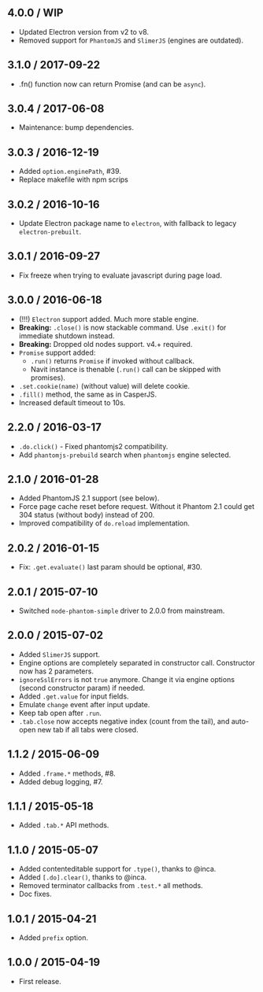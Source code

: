 4.0.0 / WIP
------------------

- Updated Electron version from v2 to v8.
- Removed support for `PhantomJS` and `SlimerJS` (engines are outdated).


3.1.0 / 2017-09-22
------------------

- .fn() function now can return Promise (and can be `async`).


3.0.4 / 2017-06-08
------------------

- Maintenance: bump dependencies.


3.0.3 / 2016-12-19
------------------

- Added `option.enginePath`, #39.
- Replace makefile with npm scrips


3.0.2 / 2016-10-16
------------------

- Update Electron package name to `electron`, with fallback to
  legacy `electron-prebuilt`.


3.0.1 / 2016-09-27
------------------

- Fix freeze when trying to evaluate javascript during page load.


3.0.0 / 2016-06-18
------------------

- (!!!) `Electron` support added. Much more stable engine.
- __Breaking:__ `.close()` is now stackable command. Use `.exit()` for immediate
  shutdown instead.
- __Breaking:__ Dropped old nodes support. v4.+ required.
- `Promise` support added:
  - `.run()` returns `Promise` if invoked without callback.
  - Navit instance is thenable (`.run()` call can be skipped with promises).
- `.set.cookie(name)` (without value) will delete cookie.
- `.fill()` method, the same as in CasperJS.
- Increased default timeout to 10s.


2.2.0 / 2016-03-17
------------------

- `.do.click()` - Fixed phantomjs2 compatibility.
- Add `phantomjs-prebuild` search when `phantomjs` engine selected.


2.1.0 / 2016-01-28
------------------

- Added PhantomJS 2.1 support (see below).
- Force page cache reset before request. Without it Phantom 2.1 could get
  304 status (without body) instead of 200.
- Improved compatibility of `do.reload` implementation.


2.0.2 / 2016-01-15
------------------

- Fix: `.get.evaluate()` last param should be optional, #30.


2.0.1 / 2015-07-10
------------------

- Switched `node-phantom-simple` driver to 2.0.0 from mainstream.


2.0.0 / 2015-07-02
------------------

- Added `SlimerJS` support.
- Engine options are completely separated in constructor call. Constructor now
  has 2 parameters.
- `ignoreSslErrors` is not `true` anymore. Change it via engine options (second
  constructor param) if needed.
- Added `.get.value` for input fields.
- Emulate `change` event after input update.
- Keep tab open after `.run`.
- `.tab.close` now accepts negative index (count from the tail), and auto-open
  new tab if all tabs were closed.


1.1.2 / 2015-06-09
------------------

- Added `.frame.*` methods, #8.
- Added debug logging, #7.


1.1.1 / 2015-05-18
------------------

- Added `.tab.*` API methods.


1.1.0 / 2015-05-07
------------------

- Added contenteditable support for `.type()`, thanks to @inca.
- Added `[.do].clear()`, thanks to @inca.
- Removed terminator callbacks from `.test.*` all methods.
- Doc fixes.


1.0.1 / 2015-04-21
------------------

- Added `prefix` option.


1.0.0 / 2015-04-19
------------------

- First release.
